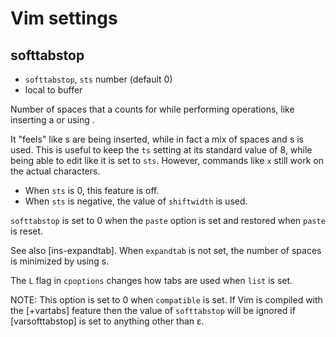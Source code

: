 # Vim settings

## softtabstop

- `softtabstop`, `sts` number (default 0)
- local to buffer

Number of spaces that a <Tab> counts for while performing operations, like inserting a <Tab> or using <BS>.

It "feels" like <Tab>s are being inserted, while in fact a mix of spaces and <Tab>s is used. This is useful to keep the `ts` setting at its standard value of 8, while being able to edit like it is set to `sts`. However, commands like `x` still work on the actual characters.

- When `sts` is 0, this feature is off.
- When `sts` is negative, the value of `shiftwidth` is used.

`softtabstop` is set to 0 when the `paste` option is set and restored when `paste` is reset.

See also [ins-expandtab]. When `expandtab` is not set, the number of spaces is minimized by using <Tab>s.

The `L` flag in `cpoptions` changes how tabs are used when `list` is set.

NOTE: This option is set to 0 when `compatible` is set. If Vim is compiled with the [+vartabs] feature then the value of `softtabstop` will be ignored if [varsofttabstop] is set to anything other than ε.
